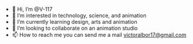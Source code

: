- 👋 Hi, I’m @V-117
- 👀 I’m interested in technology, science, and animation 
- 🌱 I’m currently learning design, arts and animation
- 💞️ I’m looking to collaborate on an animation studio
- 📫 How to reach me you can send me a mail victoralbor17@gmail.com

<!---
V-117/V-117 is a ✨ special ✨ repository because its `README.md` (this file) appears on your GitHub profile.
You can click the Preview link to take a look at your changes.
--->
